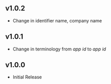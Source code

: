 ## v1.0.2
* Change in identifier name, company name

## v1.0.1
* Change in terminology from _app id_ to _app id_

## v1.0.0
* Initial Release
